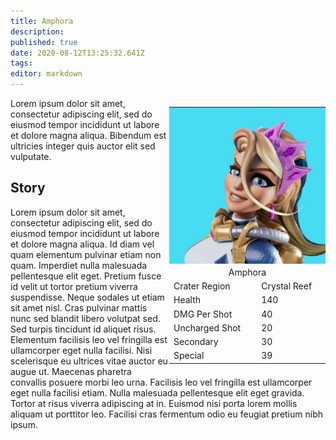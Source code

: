 ```yaml
---
title: Amphora
description: 
published: true
date: 2020-08-12T13:25:32.641Z
tags: 
editor: markdown
---
```


<div style="float: right;">
  <table class="infobox character">
  	<tbody>
      <tr><td colspan="2" style="padding: 0;"><img src="/ra-characters-amphora.jpg" alt="ra-characters-amphora.jpg" width="250px"></td></tr>
    	<tr><td colspan="2" style="text-align: center;">Amphora</td></tr>
      <tr><td>Crater Region</td><td>Crystal Reef</td></tr>
    	<tr><td>Health</td><td>140</td></tr>
      <tr><td>DMG Per Shot</td><td>40</td></tr>
      <tr><td>Uncharged Shot</td><td>20</td></tr>
      <tr><td>Secondary</td><td>30</td></tr>
      <tr><td>Special</td><td>39</td></tr>
  	</tbody>
	</table>
</div>
<div>
Lorem ipsum dolor sit amet, consectetur adipiscing elit, sed do eiusmod tempor incididunt ut labore et dolore magna aliqua. Bibendum est ultricies integer quis auctor elit sed vulputate.
  
## Story
Lorem ipsum dolor sit amet, consectetur adipiscing elit, sed do eiusmod tempor incididunt ut labore et dolore magna aliqua. Id diam vel quam elementum pulvinar etiam non quam. Imperdiet nulla malesuada pellentesque elit eget. Pretium fusce id velit ut tortor pretium viverra suspendisse. Neque sodales ut etiam sit amet nisl. Cras pulvinar mattis nunc sed blandit libero volutpat sed. Sed turpis tincidunt id aliquet risus. Elementum facilisis leo vel fringilla est ullamcorper eget nulla facilisi. Nisi scelerisque eu ultrices vitae auctor eu augue ut. Maecenas pharetra convallis posuere morbi leo urna. Facilisis leo vel fringilla est ullamcorper eget nulla facilisi etiam. Nulla malesuada pellentesque elit eget gravida. Tortor at risus viverra adipiscing at in. Euismod nisi porta lorem mollis aliquam ut porttitor leo. Facilisi cras fermentum odio eu feugiat pretium nibh ipsum.